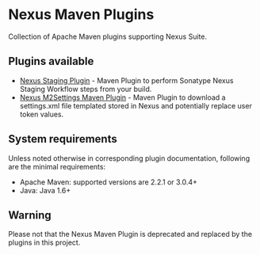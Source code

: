 <!--

    Sonatype Nexus (TM) Open Source Version
    Copyright (c) 2007-2013 Sonatype, Inc.
    All rights reserved. Includes the third-party code listed at http://links.sonatype.com/products/nexus/oss/attributions.

    This program and the accompanying materials are made available under the terms of the Eclipse Public License Version 1.0,
    which accompanies this distribution and is available at http://www.eclipse.org/legal/epl-v10.html.

    Sonatype Nexus (TM) Professional Version is available from Sonatype, Inc. "Sonatype" and "Sonatype Nexus" are trademarks
    of Sonatype, Inc. Apache Maven is a trademark of the Apache Software Foundation. M2eclipse is a trademark of the
    Eclipse Foundation. All other trademarks are the property of their respective owners.

-->
# Nexus Maven Plugins

Collection of Apache Maven plugins supporting Nexus Suite. 

## Plugins available

* [Nexus Staging Plugin](https://github.com/sonatype/nexus-maven-plugins/tree/master/staging/maven-plugin) - Maven Plugin to perform Sonatype Nexus Staging Workflow steps from your build. 
* [Nexus M2Settings Maven Plugin](https://github.com/sonatype/nexus-maven-plugins/tree/master/m2settings/maven-plugin) - Maven Plugin to download a settings.xml file templated stored in Nexus and potentially replace user token values.

## System requirements

Unless noted otherwise in corresponding plugin documentation, following are the minimal requirements:

* Apache Maven: supported versions are 2.2.1 or 3.0.4+
* Java: Java 1.6+

## Warning

Please not that the Nexus Maven Plugin is deprecated and replaced by the plugins in this project.